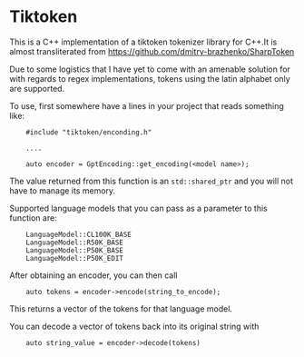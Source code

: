 # Tiktoken

This is a C++ implementation of a tiktoken tokenizer library for C++.It is almost transliterated from https://github.com/dmitry-brazhenko/SharpToken

Due to some logistics that I have yet to come with an amenable solution for with regards to regex implementations, tokens using the latin alphabet only are supported. 

To use, first somewhere have a lines in your project that reads something like:

        #include "tiktoken/enconding.h"

        ....

        auto encoder = GptEncoding::get_encoding(<model name>);

The value returned from this function is an `std::shared_ptr` and you will not have to manage its memory.

Supported language models that you can pass as a parameter to this function are:

        LanguageModel::CL100K_BASE 
        LanguageModel::R50K_BASE
        LanguageModel::P50K_BASE
        LanguageModel::P50K_EDIT

After obtaining an encoder, you can then call

        auto tokens = encoder->encode(string_to_encode);

This returns a vector of the tokens for that language model.

You can decode a vector of tokens back into its original string with

        auto string_value = encoder->decode(tokens)

